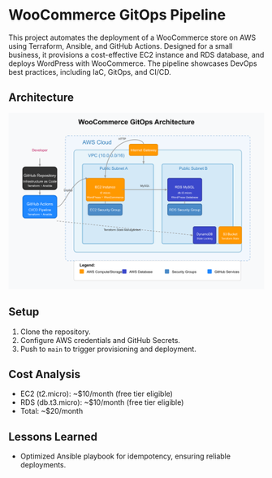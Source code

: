 # WooCommerce GitOps Pipeline

This project automates the deployment of a WooCommerce store on AWS using Terraform, Ansible, and GitHub Actions. Designed for a small business, it provisions a cost-effective EC2 instance and RDS database, and deploys WordPress with WooCommerce. The pipeline showcases DevOps best practices, including IaC, GitOps, and CI/CD.

## Architecture
![Architecture Diagram](architecture.png)

## Setup
1. Clone the repository.
2. Configure AWS credentials and GitHub Secrets.
3. Push to `main` to trigger provisioning and deployment.

## Cost Analysis
- EC2 (t2.micro): ~$10/month (free tier eligible)
- RDS (db.t3.micro): ~$10/month (free tier eligible)
- Total: ~$20/month

## Lessons Learned
- Optimized Ansible playbook for idempotency, ensuring reliable deployments.